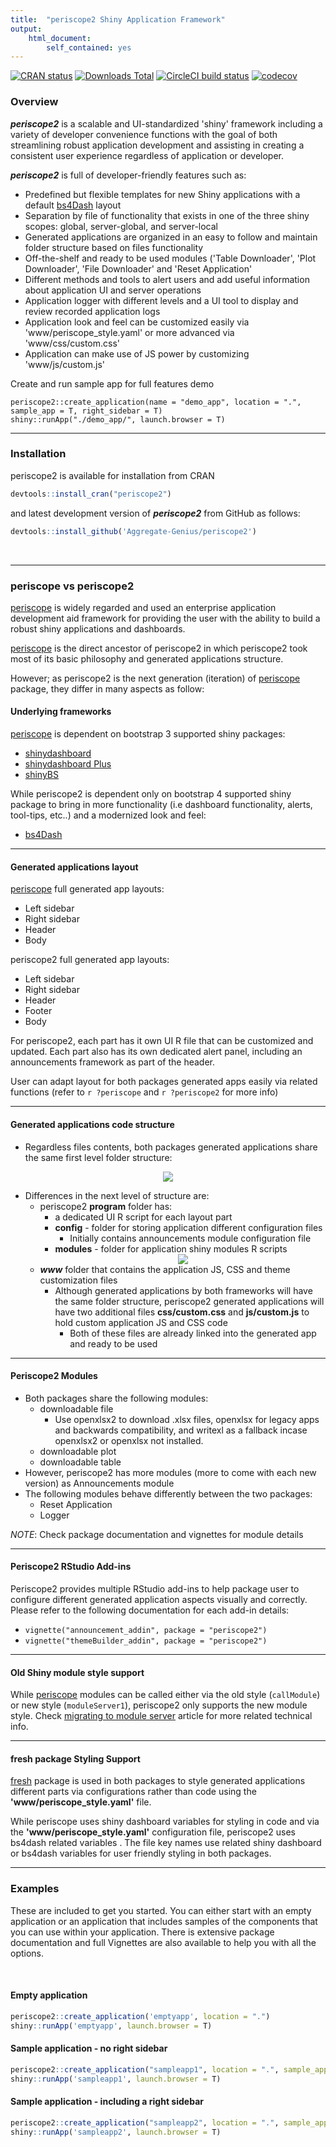 ```yaml
---
title:  "periscope2 Shiny Application Framework"
output: 
    html_document:
        self_contained: yes
---
```


<!-- badges: start -->
[![CRAN status](https://www.r-pkg.org/badges/version/periscope2)](https://CRAN.R-project.org/package=periscope2)
[![Downloads Total](https://cranlogs.r-pkg.org/badges/grand-total/periscope2)](https://cran.r-project.org/package=periscope2)
[![CircleCI build status](https://circleci.com/gh/Aggregate-Genius/periscope2/tree/cran.svg?style=svg)](https://app.circleci.com/pipelines/github/Aggregate-Genius/periscope2?branch=cran)
[![codecov](https://codecov.io/gh/Aggregate-Genius/periscope2/branch/cran/graph/badge.svg?token=5LOU2JCTP6)](https://app.codecov.io/gh/Aggregate-Genius/periscope2)
<!-- badges: end -->

### Overview

***periscope2*** is a scalable and UI-standardized 'shiny' framework including a variety of developer convenience functions with the goal of both streamlining robust application development and assisting in creating a consistent user experience regardless of application or developer.


***periscope2*** is full of developer-friendly features such as:

* Predefined but flexible templates for new Shiny applications with a default [bs4Dash](https://bs4dash.rinterface.com/) layout
* Separation by file of functionality that exists in one of the three shiny scopes: global, server-global, and server-local
* Generated applications are organized in an easy to follow and maintain folder structure based on files functionality
* Off-the-shelf and ready to be used modules ('Table Downloader', 'Plot Downloader', 'File Downloader' and 'Reset Application'
* Different methods and tools to alert users and add useful information about application UI and server operations
* Application logger with different levels and a UI tool to display and review recorded application logs
* Application look and feel can be customized easily via 'www/periscope_style.yaml' or more advanced via 'www/css/custom.css'
* Application can make use of JS power by customizing 'www/js/custom.js'

Create and run sample app for full features demo

```
periscope2::create_application(name = "demo_app", location = ".", sample_app = T, right_sidebar = T)
shiny::runApp("./demo_app/", launch.browser = T)
```

-----

### Installation

periscope2 is available for installation from CRAN

```r
devtools::install_cran("periscope2")
```

and latest development version of ***periscope2*** from GitHub as follows:

```r
devtools::install_github('Aggregate-Genius/periscope2')
```

<br/>

-----

### periscope vs periscope2
[periscope](https://cran.r-project.org/package=periscope) is widely regarded and used an enterprise application development aid framework for providing the user with the ability to build a robust shiny applications and dashboards.

[periscope](https://cran.r-project.org/package=periscope) is the direct ancestor of periscope2 in which periscope2 took most of its basic philosophy and generated applications structure.

However; as periscope2 is the next generation (iteration) of [periscope](https://cran.r-project.org/package=periscope) package, they differ in many aspects as follow:

#### Underlying frameworks
[periscope](https://cran.r-project.org/package=periscope) is dependent on bootstrap 3 supported shiny packages:

- [shinydashboard](https://cran.r-project.org/package=shinydashboard)
- [shinydashboard Plus](https://cran.r-project.org/package=shinydashboardPlus)
- [shinyBS](https://cran.r-project.org/package=shinyBS)

While periscope2 is dependent only on bootstrap 4 supported shiny package to bring in more functionality (i.e dashboard functionality, alerts, tool-tips, etc..) and a modernized look and feel:

- [bs4Dash](https://cran.r-project.org/package=bs4Dash)

----

#### Generated applications layout
[periscope](https://cran.r-project.org/package=periscope) full generated app layouts:

- Left sidebar
- Right sidebar
- Header
- Body

periscope2 full generated app layouts:

- Left sidebar
- Right sidebar
- Header
- Footer
- Body

For periscope2, each part has it own UI R file that can be customized and updated. Each part also has its own dedicated alert panel, including an announcements framework as part of the header.

User can adapt layout for both packages generated apps easily via related functions (refer to `r ?periscope` and `r ?periscope2` for more info)

-----

#### Generated applications code structure

- Regardless files contents, both packages generated applications share the same first level folder structure:

<center><img src="./vignettes/figures/App_Structure.png"></center>

- Differences in the next level of structure are:
  - periscope2 **program** folder has:
    - a dedicated UI R script for each layout part
    - **config**  - folder for storing application different configuration files
      - Initially contains announcements module configuration file
    - **modules**  - folder for application shiny modules R scripts
    <center><img src="./vignettes/figures/Program_Folder.png"></center>
  - ***www*** folder that contains the application JS, CSS and theme customization files
    - Although generated applications by both frameworks will have the same folder structure, periscope2 generated applications will have two additional files **css/custom.css** and **js/custom.js** to hold custom application JS and CSS code
      - Both of these files are already linked into the generated app and ready to be used

----

#### Periscope2 Modules

- Both packages share the following modules:
  - downloadable file
    - Use openxlsx2 to download .xlsx files, openxlsx for legacy apps and backwards compatibility, and writexl as a fallback incase openxlsx2 or openxlsx not installed.
  - downloadable plot 
  - downloadable table
- However, periscope2 has more modules (more to come with each new version) as Announcements module
- The following modules behave differently between the two packages:
  - Reset Application
  - Logger

*NOTE*: Check package documentation and vignettes for module details

----

#### Periscope2 RStudio Add-ins

Periscope2 provides multiple RStudio add-ins to help package user to configure different generated application aspects visually and correctly. Please refer to the following documentation for each add-in details:

- `vignette("announcement_addin", package = "periscope2")`
- `vignette("themeBuilder_addin", package = "periscope2")`

----

#### Old Shiny module style support

While [periscope](https://cran.r-project.org/package=periscope) modules can be called either via the old style (`callModule`) or new style (`moduleServer1`),  periscope2 only supports the new module style. Check [migrating to module server](https://shiny.posit.co/r/articles/improve/modules/#migrating-from-callmodule-to-moduleserver) article for more related technical info.

----

#### fresh package Styling Support
[fresh](https://dreamrs.github.io/fresh/) package is used in both packages to style generated applications different parts via configurations rather than code using the **'www/periscope_style.yaml'** file.

While periscope uses shiny dashboard variables for styling in code and via the **'www/periscope_style.yaml'** configuration file, periscope2 uses bs4dash related variables . The file key names use related shiny dashboard or bs4dash variables for user friendly styling in both packages.

---

### Examples

These are included to get you started. You can either start with an empty application or an application that includes samples of the components that you can use within your application.  There is extensive package documentation and full Vignettes are also available to help you with all the options.

<br/>

#### Empty application

```r
periscope2::create_application('emptyapp', location = ".")
shiny::runApp('emptyapp', launch.browser = T)
```


#### Sample application - no right sidebar

```r
periscope2::create_application("sampleapp1", location = ".", sample_app = TRUE)
shiny::runApp('sampleapp1', launch.browser = T)

```

#### Sample application - including a right sidebar

```r
periscope2::create_application("sampleapp2", location = ".", sample_app = TRUE, right_sidebar = TRUE)
shiny::runApp('sampleapp2', launch.browser = T)

```
